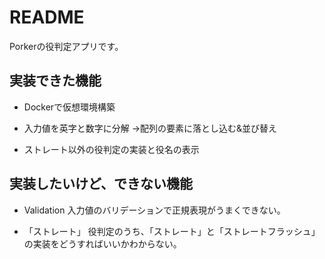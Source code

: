 # README

Porkerの役判定アプリです。

## 実装できた機能

* Dockerで仮想環境構築

* 入力値を英字と数字に分解
→配列の要素に落とし込む&並び替え

* ストレート以外の役判定の実装と役名の表示

## 実装したいけど、できない機能

* Validation
入力値のバリデーションで正規表現がうまくできない。

* 「ストレート」
役判定のうち、「ストレート」と「ストレートフラッシュ」の実装をどうすればいいかわからない。